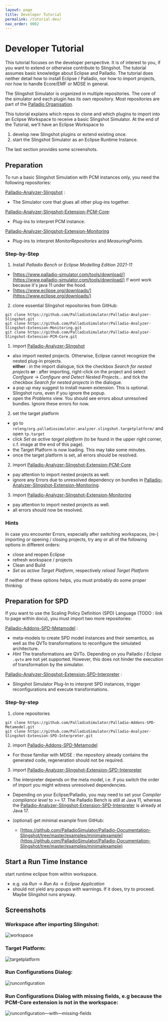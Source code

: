 ```yaml
---
layout: page
title: Developer Tutorial
permalink: /tutorial-dev/
nav_order: 9002
---
```


# Developer Tutorial

This tutorial focuses on the developer perspective. 
It is of interest to you, if you want to extend or otherwise contribute to Slingshot.
The tutorial assumes basic knowledge about Eclipse and Palladio. 
The tutorial does neither detail how to install Eclipse / Palladio, nor how to import projects, nor how to handle Ecore/EMF or MDSE in general.  

The Slingshot Simulator is organized in multiple repositories.
The core of the simulator and each plugin has its own repository. 
Most repositories are part of the [Palladio Organisation](https://github.com/PalladioSimulator).

This tutorial explains which repos to clone and which plugins to import into an Eclipse Workspace to receive a basic Slingshot Simulator.
At the end of the Tutorial, we'll have an Eclipse Workspace to 
1. develop new Slingshot plugins or extend existing once.
2. start the Slingshot Simulator as an Eclipse Runtime Instance.

The last section provides some screenshots. 

## Preparation

To run a basic Slingshot Simulation with PCM instances only, you need the following repositories:

[Palladio-Analyzer-Slingshot](https://github.com/PalladioSimulator/Palladio-Analyzer-Slingshot) :
* The Simulator core that glues all other plug-ins together. 

[Palladio-Analyzer-Slingshot-Extension-PCM-Core](https://github.com/PalladioSimulator/Palladio-Analyzer-Slingshot-Extension-PCM-Core):
* Plug-ins to interpret PCM instance.

[Palladio-Analyzer-Slingshot-Extension-Monitoring](https://github.com/PalladioSimulator/Palladio-Analyzer-Slingshot-Extension-Monitoring)
* Plug-ins to interpret *MonitorRepositories* and *MeasuringPoints*.


### Step-by-Step

1. Install *Palladio Bench* or *Eclipse Modelling Edition 2021-11*
  - [https://www.palladio-simulator.com/tools/download/](https://www.palladio-simulator.com/tools/download/)
    *!!* wont work because it's java 11 under the hood. 
  - [https://www.eclipse.org/downloads/](https://www.eclipse.org/downloads/)

2. clone essential Slingshot repositories from GitHub:
```
git clone https://github.com/PalladioSimulator/Palladio-Analyzer-Slingshot.git
git clone https://github.com/PalladioSimulator/Palladio-Analyzer-Slingshot-Extension-Monitoring.git
git clone https://github.com/PalladioSimulator/Palladio-Analyzer-Slingshot-Extension-PCM-Core.git
```

1. import [Palladio-Analyzer-Slingshot](https://github.com/PalladioSimulator/Palladio-Analyzer-Slingshot)
  - also import nested projects. Otherwise, Eclipse cannot recognize the nested plug-in projects.  
  **either** : in the import dialogue, tick the checkbox *Search for nested projects* 
  **or** : after importing, right-click on the project and select *Configure* -> *Configure and Detect Nested Projects...* and tick the checkbox *Search for nested projects* in the dialogue.
  - a pop up may suggest to install maven extension. This is optional. Slingshot runs, even if you ignore the popup.
  - open the *Problems* view. You should see errors about unresolved bundles. Ignore these errors for now.

2. set the target platform
  - go to `releng/org.palladiosimulator.analyzer.slingshot.targetplatform/` and open `tp.target`
  - click *Set as active target platform* (to be found in the upper right corner, c.f. image at the end of this page).
  - the Target Platform is now loading. This may take some minutes.
  - once the target platform is set, all errors should be resolved.

2. import [Palladio-Analyzer-Slingshot-Extension-PCM-Core](https://github.com/PalladioSimulator/Palladio-Analyzer-Slingshot-Extension-PCM-Core)
  - pay attention to import nested projects as well.
  - ignore any Errors due to unresolved dependency on bundles in [Palladio-Analyzer-Slingshot-Extension-Monitoring](https://github.com/PalladioSimulator/Palladio-Analyzer-Slingshot-Extension-Monitoring). 

3. import [Palladio-Analyzer-Slingshot-Extension-Monitoring](https://github.com/PalladioSimulator/Palladio-Analyzer-Slingshot-Extension-Monitoring)
  - pay attention to import nested projects as well.
  - all errors should now be resolved.

### Hints 
In case you encounter Errors, especially after switching workspaces, (re-) importing or opening / closing projects, try any or all of the following options in different orders:
- close and reopen Eclipse
- refresh workspace / projects 
- Clean and Build 
- *Set as active Target Platform*, respectively *reload Target Platform*

If neither of these options helps, you must probably do some proper thinking.  

## Preparation for SPD

If you want to use the Scaling Policy Definition (SPD) Language (TODO : link to page within docu), you must import two more repositories:

[Palladio-Addons-SPD-Metamodel](https://github.com/PalladioSimulator/Palladio-Addons-SPD-Metamodel) : 
- meta-models to create SPD model instances and their semantics, as well as the QVTo transformations to reconfigure the simulated architecture.  
- *Hint* The transformations are QVTo. Depending on you Palladio / Eclipse `.qvto` are not yet supported. However, this does not hinder the execution of transformation by the simulator. 

[Palladio-Analyzer-Slingshot-Extension-SPD-Interpreter](https://github.com/PalladioSimulator/Palladio-Analyzer-Slingshot-Extension-SPD-Interpreter) : 
- Slingshot Simulator Plug-In to interpret SPD instances, trigger reconfigurations and execute transformations. 

### Step-by-step

1. clone repositories
```
git clone https://github.com/PalladioSimulator/Palladio-Addons-SPD-Metamodel.git
git clone https://github.com/PalladioSimulator/Palladio-Analyzer-Slingshot-Extension-SPD-Interpreter.git
```

2. import [Palladio-Addons-SPD-Metamodel](https://github.com/PalladioSimulator/Palladio-Addons-SPD-Metamodel)
  - For those familiar with MDSE : the repository already contains the generated code, regeneration should not be required.  
3. import [Palladio-Analyzer-Slingshot-Extension-SPD-Interpreter](https://github.com/PalladioSimulator/Palladio-Analyzer-Slingshot-Extension-SPD-Interpreter)
  - The interpreter depends on the meta model, i.e. if you switch the order of import you might witness unresolved dependencies. 
  - Depending on your Eclipse/Palladio, you may need to set your *Compiler compliance level* to >= 17.
  The Palladio Bench is still at Java 11, whereas the [Palladio-Analyzer-Slingshot-Extension-SPD-Interpreter](https://github.com/PalladioSimulator/Palladio-Analyzer-Slingshot-Extension-SPD-Interpreter) is already at Java 17.





- (optional) get minimal example from GitHub:
  * [https://github.com/PalladioSimulator/Palladio-Documentation-Slingshot/tree/master/examples/minimalexample](https://github.com/PalladioSimulator/Palladio-Documentation-Slingshot/tree/master/examples/minimalexample)


## Start a Run Time Instance
start runtime eclipse from within workspace.
* e.g. via *Run* -> *Run As* -> *Eclipse Application*
* should not yield any popups with warnings. If it does, try to proceed. Maybe Slingshot runs anyway.

## Screenshots
### Workspace after importing Slingshot:
<img src="../images/tutorial/workspace.png" alt="workspace"/>

### Target Platform:
<img src="../images/tutorial/targetplatform.png" alt="targetplatform"/>

### Run Configurations Dialog:
<img src="../images/tutorial/runconfiguration.png" alt="runconfiguration"/>

### Run Configurations Dialog with missing fields, e.g because the PCM-Core extension is not in the workspace:
<img src="../images/tutorial/runconfiguration_missingFields.png" alt="runconfiguration—with—missing-fields"/>


